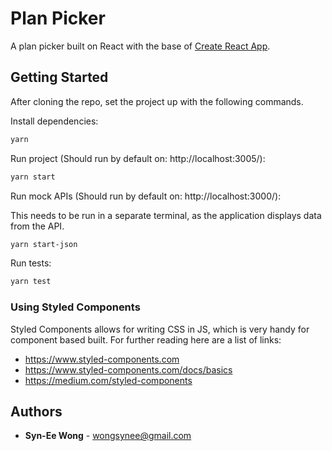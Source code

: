 # Plan Picker
A plan picker built on React with the base of [Create React App](https://github.com/facebook/create-react-app).

## Getting Started

After cloning the repo, set the project up with the following commands.

Install dependencies:
```sh
yarn
```

Run project (Should run by default on: http://localhost:3005/):
```sh
yarn start
```

Run mock APIs (Should run by default on: http://localhost:3000/):

This needs to be run in a separate terminal, as the application displays data from the API.
```sh
yarn start-json
```

Run tests:
```sh
yarn test
```

### Using Styled Components
Styled Components allows for writing CSS in JS, which is very handy for component based built. For further reading here are a list of links:
* https://www.styled-components.com
* https://www.styled-components.com/docs/basics
* https://medium.com/styled-components

## Authors
* **Syn-Ee Wong** - wongsynee@gmail.com
